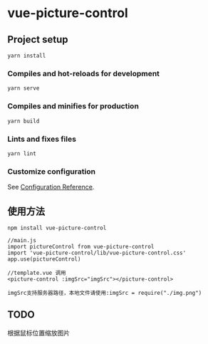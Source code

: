 # vue-picture-control

## Project setup

```
yarn install
```

### Compiles and hot-reloads for development

```
yarn serve
```

### Compiles and minifies for production

```
yarn build
```

### Lints and fixes files

```
yarn lint
```

### Customize configuration

See [Configuration Reference](https://cli.vuejs.org/config/).

## 使用方法

```
npm install vue-picture-control

//main.js
import pictureControl from vue-picture-control
import 'vue-picture-control/lib/vue-picture-control.css'
app.use(pictureControl)

//template.vue 调用
<picture-control :imgSrc="imgSrc"></picture-control>

imgSrc支持服务器路径，本地文件请使用:imgSrc = require("./img.png")

```
## TODO

根据鼠标位置缩放图片